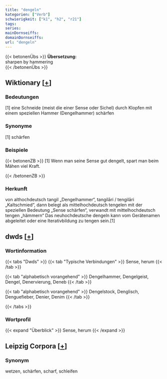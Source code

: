 ```yaml
---
title: "dengeln"
kategorien: ["Verb"]
schwierigkeit: ["k1", "h2", "r21"]
tags:
series:
mainDornseiffs:
domainDornseiffs:
url: "dengeln"
---
```


{{< betonenÜbs >}}
**Übersetzung:**  
sharpen by hammering  
{{< /betonenÜbs >}}

## Wiktionary [[+](https://de.wiktionary.org/wiki/dengeln)]

### Bedeutungen
[1] eine Schneide (meist die einer Sense oder Sichel) durch Klopfen mit einem speziellen Hammer (Dengelhammer) schärfen  

### Synonyme
[1] schärfen  

### Beispiele
{{< betonenZB >}}
[1] Wenn man seine Sense gut dengelt, spart man beim Mähen viel Kraft.  

{{< /betonenZB >}}
### Herkunft
von althochdeutsch tangil „Dengelhammer“, tangilāri / tengilāri „Kaltschmied“, dann belegt als mittelhochdeutsch tengelen mit der speziellen Bedeutung „Sense schärfen“, verwandt mit mittelhochdeutsch tengen „hämmern“ Das neuhochdeutsche dengeln kann vom Gerätenamen abgeleitet oder eine Iterativbildung zu tengen sein.[1]  



## dwds [[+](https://www.dwds.de/wb/dengeln)]

### Wortinformation
{{< tabs "Dwds" >}}
{{< tab "Typische Verbindungen" >}}
Sense, herum
{{< /tab >}}

{{< tab "alphabetisch vorangehend" >}}
Dengelhammer, Dengelgeist, Dengel, Denervierung, Deneb
{{< /tab >}}

{{< tab "alphabetisch vorangehend" >}}
Dengelstock, Denglisch, Denguefieber, Denier, Denim
{{< /tab >}}

{{< /tabs >}}

### Wortprofil
{{< expand "Überblick" >}} Sense, herum {{< /expand >}}

## Leipzig Corpora [[+](https://corpora.uni-leipzig.de/en/res?word=dengeln&corpusId=deu_newscrawl-public_2018)]


### Synonym
wetzen, schärfen, scharf, schleifen

